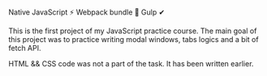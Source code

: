 Native JavaScript ⚡ Webpack bundle 🎁 Gulp ✔

This is the first project of my JavaScript practice course. The main goal of this project was to practice writing modal windows, tabs logics and a bit of fetch API.

HTML && CSS code was not a part of the task. It has been written earlier.
